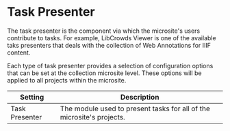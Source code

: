 # Task Presenter

The task presenter is the component via which the microsite's users contribute
to tasks. For example, LibCrowds Viewer is one of the available taks presenters
that deals with the collection of Web Annotations for IIIF content.

Each type of task presenter provides a selection of configuration options that
can be set at the collection microsite level. These options will be applied to
all projects within the microsite.

| Setting            | Description
|--------------------|------------------------------------------------------------------------------------------------|
| Task Presenter     | The module used to present tasks for all of the microsite's projects.                          |